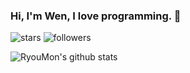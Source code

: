 ### Hi, I'm Wen, I love programming. 👋

<!--
**RyouMon/RyouMon** is a ✨ _special_ ✨ repository because its `README.md` (this file) appears on your GitHub profile.

Here are some ideas to get you started:

- 🔭 I’m currently working on ...
- 🌱 I’m currently learning ...
- 👯 I’m looking to collaborate on ...
- 🤔 I’m looking for help with ...
- 💬 Ask me about ...
- 📫 How to reach me: ...
- 😄 Pronouns: ...
- ⚡ Fun fact: ...
-->
![stars](https://img.shields.io/github/stars/RyouMon?style=social) ![followers](https://img.shields.io/github/followers/RyouMon?color=%23ff4a4a&logoColor=%23fff&style=plastic)


![RyouMon's github stats](https://github-readme-stats.vercel.app/api?username=RyouMon&show_icons=true&theme=radical)
